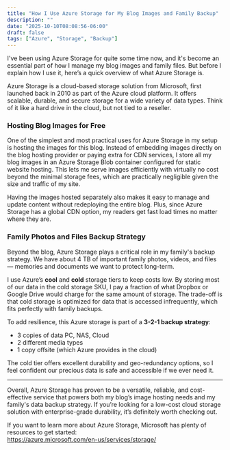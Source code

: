 ```yaml
---
title: "How I Use Azure Storage for My Blog Images and Family Backup"
description: ""
date: "2025-10-10T08:08:56-06:00"
draft: false
tags: ["Azure", "Storage", "Backup"]
---
```


I've been using Azure Storage for quite some time now, and it's become an essential part of how I manage my blog images and family files. But before I explain how I use it, here’s a quick overview of what Azure Storage is.

Azure Storage is a cloud-based storage solution from Microsoft, first launched back in 2010 as part of the Azure cloud platform. It offers scalable, durable, and secure storage for a wide variety of data types. Think of it like a hard drive in the cloud, but not tied to a reseller.

### Hosting Blog Images for Free

One of the simplest and most practical uses for Azure Storage in my setup is hosting the images for this blog. Instead of embedding images directly on the blog hosting provider or paying extra for CDN services, I store all my blog images in an Azure Storage Blob container configured for static website hosting. This lets me serve images efficiently with virtually no cost beyond the minimal storage fees, which are practically negligible given the size and traffic of my site.

Having the images hosted separately also makes it easy to manage and update content without redeploying the entire blog. Plus, since Azure Storage has a global CDN option, my readers get fast load times no matter where they are.

### Family Photos and Files Backup Strategy

Beyond the blog, Azure Storage plays a critical role in my family's backup strategy. We have about 4 TB of important family photos, videos, and files — memories and documents we want to protect long-term.

I use Azure’s **cool** and **cold** storage tiers to keep costs low. By storing most of our data in the cold storage SKU, I pay a fraction of what Dropbox or Google Drive would charge for the same amount of storage. The trade-off is that cold storage is optimized for data that is accessed infrequently, which fits perfectly with family backups.

To add resilience, this Azure storage is part of a **3-2-1 backup strategy**:

- 3 copies of data PC, NAS, Cloud
- 2 different media types 
- 1 copy offsite (which Azure provides in the cloud)

The cold tier offers excellent durability and geo-redundancy options, so I feel confident our precious data is safe and accessible if we ever need it.

---

Overall, Azure Storage has proven to be a versatile, reliable, and cost-effective service that powers both my blog’s image hosting needs and my family's data backup strategy. If you’re looking for a low-cost cloud storage solution with enterprise-grade durability, it’s definitely worth checking out.

If you want to learn more about Azure Storage, Microsoft has plenty of resources to get started:  
<https://azure.microsoft.com/en-us/services/storage/>
